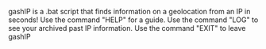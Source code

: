 gashIP is a .bat script that finds information on a geolocation from an IP in seconds!
Use the command "HELP" for a guide.
Use the command "LOG" to see your archived past IP information.
Use the command "EXIT" to leave gashIP
